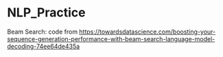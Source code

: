 # NLP_Practice
Beam Search: code from https://towardsdatascience.com/boosting-your-sequence-generation-performance-with-beam-search-language-model-decoding-74ee64de435a

